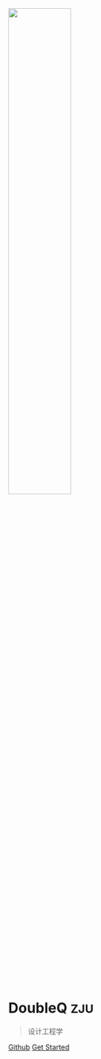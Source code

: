 <!-- /_coverpage.md -->

<img src="https://cdn.jsdelivr.net/gh/zimaStrawer/doubleQ_Image/xiuhu.png" width="50%">  

# DoubleQ <small>ZJU</small>

> 设计工程学

[Github](https://github.com/NexMaker-Fab/2022zjude1-doubleQ)
[Get Started](README.md)
